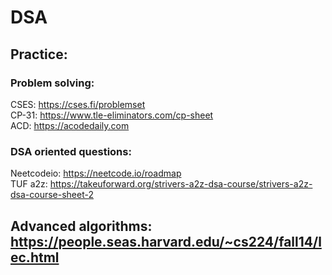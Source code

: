 # DSA

## Practice: 
### Problem solving:
CSES:        https://cses.fi/problemset  
CP-31:       https://www.tle-eliminators.com/cp-sheet  
ACD:         https://acodedaily.com  

### DSA oriented questions:
Neetcodeio:  https://neetcode.io/roadmap  
TUF a2z:     https://takeuforward.org/strivers-a2z-dsa-course/strivers-a2z-dsa-course-sheet-2  



## Advanced algorithms: https://people.seas.harvard.edu/~cs224/fall14/lec.html  

